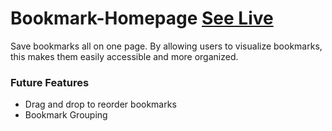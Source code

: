 # Bookmark-Homepage [See Live](https://unachoza.github.io/Bookmark-Homepage/)

Save bookmarks all on one page. By allowing users to visualize bookmarks, this makes them easily accessible and more organized.

### Future Features

- Drag and drop to reorder bookmarks
- Bookmark Grouping
